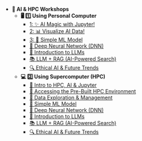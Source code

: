 - **🚀 AI & HPC Workshops**
  - **🖥️ 1️⃣ Using Personal Computer**
    - [1: ✨ AI Magic with Jupyter!](personal-computer-intro)
    - [2: 📊 Visualize AI Data!](personal-computer-data-exploration)
    - [3: 🤖 Simple ML Model](personal-computer-simple-ml)
    - [🧠 Deep Neural Network (DNN)](personal-computer-dnn)
    - [💬 Introduction to LLMs](personal-computer-intro-llms)
    - [📚 LLM + RAG (AI-Powered Search)](personal-computer-llm-rag)
    - [🔍 Ethical AI & Future Trends](personal-computer-ethical-ai)
  - **💻 2️⃣ Using Supercomputer (HPC)**
    - [🚀 Intro to HPC, AI & Jupyter](hpc-intro)
    - [🔑 Accessing the Pre-Built HPC Environment](hpc-hpc-access)
    - [📂 Data Exploration & Management](hpc-data-exploration)
    - [🤖 Simple ML Model](hpc-simple-ml)
    - [🧠 Deep Neural Network (DNN)](hpc-dnn)
    - [💬 Introduction to LLMs](hpc-intro-llms)
    - [📚 LLM + RAG (AI-Powered Search)](hpc-llm-rag)
    - [🔍 Ethical AI & Future Trends](hpc-ethical-ai)